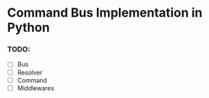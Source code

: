 Command Bus Implementation in Python
====

### TODO:

- [ ] Bus
- [ ] Resolver
- [ ] Command
- [ ] Middlewares
